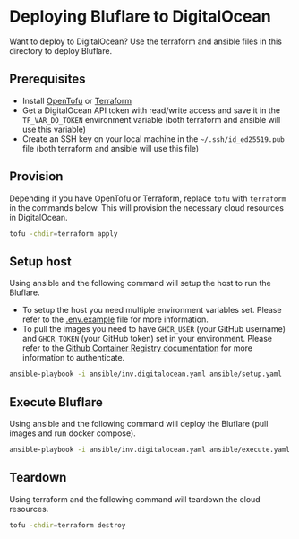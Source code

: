 # Deploying Bluflare to DigitalOcean

Want to deploy to DigitalOcean? Use the terraform and ansible files in this directory to deploy Bluflare.

## Prerequisites

- Install [OpenTofu](https://opentofu.org/docs/intro/install/) or [Terraform](https://www.terraform.io/downloads.html)
- Get a DigitalOcean API token with read/write access and save it in the `TF_VAR_DO_TOKEN` environment variable (both terraform and ansible will use this variable)
- Create an SSH key on your local machine in the `~/.ssh/id_ed25519.pub` file (both terraform and ansible will use this file)

## Provision

Depending if you have OpenTofu or Terraform, replace `tofu` with `terraform` in the commands below. This will provision the necessary cloud resources in DigitalOcean.

```sh
tofu -chdir=terraform apply
```

## Setup host

Using ansible and the following command will setup the host to run the Bluflare.

- To setup the host you need multiple environment variables set. Please refer to the [.env.example](.env.example) file for more information.
- To pull the images you need to have `GHCR_USER` (your GitHub username) and `GHCR_TOKEN` (your GitHub token) set in your environment. Please refer to the [Github Container Registry documentation](https://docs.github.com/en/packages/working-with-a-github-packages-registry/working-with-the-container-registry#authenticating-to-the-container-registry) for more information to authenticate.

```sh
ansible-playbook -i ansible/inv.digitalocean.yaml ansible/setup.yaml
```

## Execute Bluflare

Using ansible and the following command will deploy the Bluflare (pull images and run docker compose).

```sh
ansible-playbook -i ansible/inv.digitalocean.yaml ansible/execute.yaml
```

## Teardown

Using terraform and the following command will teardown the cloud resources.

```sh
tofu -chdir=terraform destroy
```
